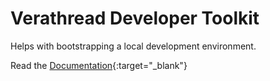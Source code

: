 # Verathread Developer Toolkit

Helps with bootstrapping a local development environment.

Read the [Documentation](https://dev-toolkit-docs.cloud.azarc.dev/){:target="_blank"}
